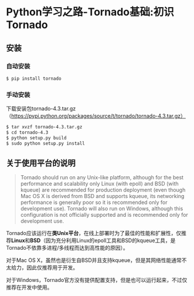 # Python学习之路-Tornado基础:初识Tornado


## 安装

### 自动安装

```bash
$ pip install tornado
```

### 手动安装

下载安装包tornado-4.3.tar.gz（https://pypi.python.org/packages/source/t/tornado/tornado-4.3.tar.gz）

```bash
$ tar xvzf tornado-4.3.tar.gz
$ cd tornado-4.3
$ python setup.py build
$ sudo python setup.py install
```

## 关于使用平台的说明

> Tornado should run on any Unix-like platform, although for the best performance and scalability only Linux (with epoll) and BSD (with kqueue) are recommended for production deployment (even though Mac OS X is derived from BSD and supports kqueue, its networking performance is generally poor so it is recommended only for development use). Tornado will also run on Windows, although this configuration is not officially supported and is recommended only for development use.

Tornado应该运行在**类Unix平台**，在线上部署时为了最佳的性能和扩展性，仅推荐**Linux**和**BSD**（因为充分利用Linux的epoll工具和BSD的kqueue工具，是Tornado不依靠多进程/多线程而达到高性能的原因）。

对于Mac OS X，虽然也是衍生自BSD并且支持kqueue，但是其网络性能通常不太给力，因此仅推荐用于开发。

对于Windows，Tornado官方没有提供配置支持，但是也可以运行起来，不过仅推荐在开发中使用。
